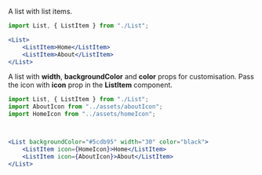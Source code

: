 A list with list items.

```jsx
import List, { ListItem } from "./List";

<List>
    <ListItem>Home</ListItem>
    <ListItem>About</ListItem>
</List>
```

A list with **width**, **backgroundColor** and **color** props for customisation. Pass the icon with **icon** prop in the **ListItem** component.

```jsx
import List, { ListItem } from "./List";
import AboutIcon from "../assets/aboutIcon";
import HomeIcon from "../assets/homeIcon";



<List backgroundColor="#5cdb95" width="30" color="black">
    <ListItem icon={HomeIcon}>Home</ListItem>
    <ListItem icon={AboutIcon}>About</ListItem>
</List>
```
